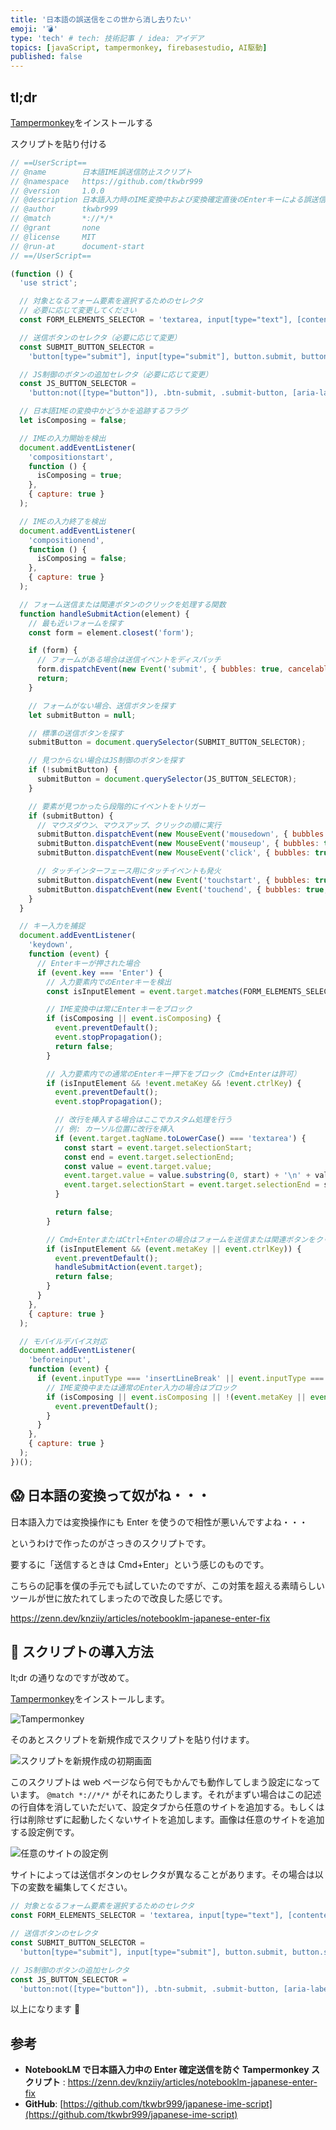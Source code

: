 ```yaml
---
title: '日本語の誤送信をこの世から消し去りたい'
emoji: '💣'
type: 'tech' # tech: 技術記事 / idea: アイデア
topics: [javaScript, tampermonkey, firebasestudio, AI駆動]
published: false
---
```


## tl;dr

[Tampermonkey](https://chromewebstore.google.com/detail/tampermonkey/dhdgffkkebhmkfjojejmpbldmpobfkfo?pli=1)をインストールする

スクリプトを貼り付ける

```javascript
// ==UserScript==
// @name        日本語IME誤送信防止スクリプト
// @namespace   https://github.com/tkwbr999
// @version     1.0.0
// @description 日本語入力時のIME変換中および変換確定直後のEnterキーによる誤送信を防止します
// @author      tkwbr999
// @match       *://*/*
// @grant       none
// @license     MIT
// @run-at      document-start
// ==/UserScript==

(function () {
  'use strict';

  // 対象となるフォーム要素を選択するためのセレクタ
  // 必要に応じて変更してください
  const FORM_ELEMENTS_SELECTOR = 'textarea, input[type="text"], [contenteditable="true"]';

  // 送信ボタンのセレクタ（必要に応じて変更）
  const SUBMIT_BUTTON_SELECTOR =
    'button[type="submit"], input[type="submit"], button.submit, button.send, button[data-action="submit"]';

  // JS制御のボタンの追加セレクタ（必要に応じて変更）
  const JS_BUTTON_SELECTOR =
    'button:not([type="button"]), .btn-submit, .submit-button, [aria-label="Send"], [data-testid="send"]';

  // 日本語IMEの変換中かどうかを追跡するフラグ
  let isComposing = false;

  // IMEの入力開始を検出
  document.addEventListener(
    'compositionstart',
    function () {
      isComposing = true;
    },
    { capture: true }
  );

  // IMEの入力終了を検出
  document.addEventListener(
    'compositionend',
    function () {
      isComposing = false;
    },
    { capture: true }
  );

  // フォーム送信または関連ボタンのクリックを処理する関数
  function handleSubmitAction(element) {
    // 最も近いフォームを探す
    const form = element.closest('form');

    if (form) {
      // フォームがある場合は送信イベントをディスパッチ
      form.dispatchEvent(new Event('submit', { bubbles: true, cancelable: true }));
      return;
    }

    // フォームがない場合、送信ボタンを探す
    let submitButton = null;

    // 標準の送信ボタンを探す
    submitButton = document.querySelector(SUBMIT_BUTTON_SELECTOR);

    // 見つからない場合はJS制御のボタンを探す
    if (!submitButton) {
      submitButton = document.querySelector(JS_BUTTON_SELECTOR);
    }

    // 要素が見つかったら段階的にイベントをトリガー
    if (submitButton) {
      // マウスダウン、マウスアップ、クリックの順に実行
      submitButton.dispatchEvent(new MouseEvent('mousedown', { bubbles: true, cancelable: true }));
      submitButton.dispatchEvent(new MouseEvent('mouseup', { bubbles: true, cancelable: true }));
      submitButton.dispatchEvent(new MouseEvent('click', { bubbles: true, cancelable: true }));

      // タッチインターフェース用にタッチイベントも発火
      submitButton.dispatchEvent(new Event('touchstart', { bubbles: true, cancelable: true }));
      submitButton.dispatchEvent(new Event('touchend', { bubbles: true, cancelable: true }));
    }
  }

  // キー入力を捕捉
  document.addEventListener(
    'keydown',
    function (event) {
      // Enterキーが押された場合
      if (event.key === 'Enter') {
        // 入力要素内でのEnterキーを検出
        const isInputElement = event.target.matches(FORM_ELEMENTS_SELECTOR);

        // IME変換中は常にEnterキーをブロック
        if (isComposing || event.isComposing) {
          event.preventDefault();
          event.stopPropagation();
          return false;
        }

        // 入力要素内での通常のEnterキー押下をブロック（Cmd+Enterは許可）
        if (isInputElement && !event.metaKey && !event.ctrlKey) {
          event.preventDefault();
          event.stopPropagation();

          // 改行を挿入する場合はここでカスタム処理を行う
          // 例: カーソル位置に改行を挿入
          if (event.target.tagName.toLowerCase() === 'textarea') {
            const start = event.target.selectionStart;
            const end = event.target.selectionEnd;
            const value = event.target.value;
            event.target.value = value.substring(0, start) + '\n' + value.substring(end);
            event.target.selectionStart = event.target.selectionEnd = start + 1;
          }

          return false;
        }

        // Cmd+EnterまたはCtrl+Enterの場合はフォームを送信または関連ボタンをクリック
        if (isInputElement && (event.metaKey || event.ctrlKey)) {
          event.preventDefault();
          handleSubmitAction(event.target);
          return false;
        }
      }
    },
    { capture: true }
  );

  // モバイルデバイス対応
  document.addEventListener(
    'beforeinput',
    function (event) {
      if (event.inputType === 'insertLineBreak' || event.inputType === 'insertParagraph') {
        // IME変換中または通常のEnter入力の場合はブロック
        if (isComposing || event.isComposing || !(event.metaKey || event.ctrlKey)) {
          event.preventDefault();
        }
      }
    },
    { capture: true }
  );
})();
```

## 😱 日本語の変換って奴がね・・・

日本語入力では変換操作にも Enter を使うので相性が悪いんですよね・・・

というわけで作ったのがさっきのスクリプトです。

要するに「送信するときは Cmd+Enter」という感じのものです。

こちらの記事を僕の手元でも試していたのですが、この対策を超える素晴らしいツールが世に放たれてしまったので改良した感じです。

https://zenn.dev/knziiy/articles/notebooklm-japanese-enter-fix

## 🔧 スクリプトの導入方法

lt;dr の通りなのですが改めて。

[Tampermonkey](https://chromewebstore.google.com/detail/tampermonkey/dhdgffkkebhmkfjojejmpbldmpobfkfo?pli=1)をインストールします。

![Tampermonkey](https://storage.googleapis.com/zenn-user-upload/2722240fb0be-20250412.png)

そのあとスクリプトを新規作成でスクリプトを貼り付けます。

![スクリプトを新規作成の初期画面](https://storage.googleapis.com/zenn-user-upload/eec70e43f0ad-20250412.png)

このスクリプトは web ページなら何でもかんでも動作してしまう設定になっています。 `@match *://*/*` がそれにあたりします。それがまずい場合はこの記述の行自体を消していただいて、設定タブから任意のサイトを追加する。もしくは行は削除せずに起動したくないサイトを追加します。画像は任意のサイトを追加する設定例です。

![任意のサイトの設定例](https://storage.googleapis.com/zenn-user-upload/8f08381af590-20250412.png)

サイトによっては送信ボタンのセレクタが異なることがあります。その場合は以下の変数を編集してください。

```javascript
// 対象となるフォーム要素を選択するためのセレクタ
const FORM_ELEMENTS_SELECTOR = 'textarea, input[type="text"], [contenteditable="true"]';

// 送信ボタンのセレクタ
const SUBMIT_BUTTON_SELECTOR =
  'button[type="submit"], input[type="submit"], button.submit, button.send, button[data-action="submit"]';

// JS制御のボタンの追加セレクタ
const JS_BUTTON_SELECTOR =
  'button:not([type="button"]), .btn-submit, .submit-button, [aria-label="Send"], [data-testid="send"]';
```

以上になります 🙇

## 参考

- **NotebookLM で日本語入力中の Enter 確定送信を防ぐ Tampermonkey スクリプト** : https://zenn.dev/knziiy/articles/notebooklm-japanese-enter-fix
- **GitHub**: [https://github.com/tkwbr999/japanese-ime-script](https://github.com/tkwbr999/japanese-ime-script)
